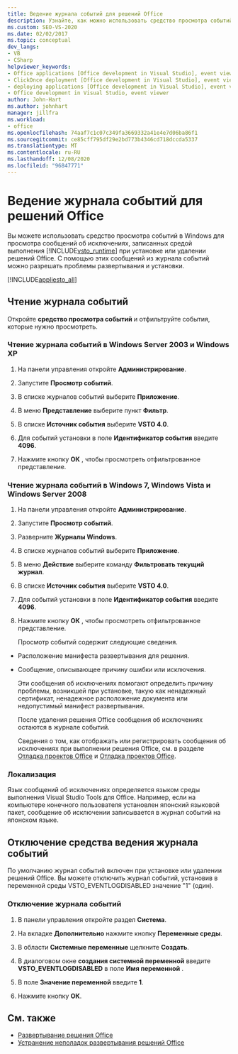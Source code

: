 ```yaml
---
title: Ведение журнала событий для решений Office
description: Узнайте, как можно использовать средство просмотра событий в Windows для просмотра сообщений об исключениях, захваченных Инструменты Visual Studio для среды выполнения Office.
ms.custom: SEO-VS-2020
ms.date: 02/02/2017
ms.topic: conceptual
dev_langs:
- VB
- CSharp
helpviewer_keywords:
- Office applications [Office development in Visual Studio], event viewer
- ClickOnce deployment [Office development in Visual Studio], event viewer
- deploying applications [Office development in Visual Studio], event viewer
- Office development in Visual Studio, event viewer
author: John-Hart
ms.author: johnhart
manager: jillfra
ms.workload:
- office
ms.openlocfilehash: 74aaf7c1c07c349fa3669332a41e4e7d06ba86f1
ms.sourcegitcommit: ce85cff795df29e2bd773b4346cd718dccda5337
ms.translationtype: MT
ms.contentlocale: ru-RU
ms.lasthandoff: 12/08/2020
ms.locfileid: "96847771"
---
```

# <a name="event-logging-for-office-solutions"></a>Ведение журнала событий для решений Office
  Вы можете использовать средство просмотра событий в Windows для просмотра сообщений об исключениях, записанных средой выполнения [!INCLUDE[vsto_runtime](../vsto/includes/vsto-runtime-md.md)] при установке или удалении решений Office. С помощью этих сообщений из журнала событий можно разрешать проблемы развертывания и установки.

 [!INCLUDE[appliesto_all](../vsto/includes/appliesto-all-md.md)]

## <a name="read-the-event-log"></a>Чтение журнала событий
 Откройте **средство просмотра событий** и отфильтруйте события, которые нужно просмотреть.

### <a name="to-read-the-event-log-in-windows-server-2003-and-windows-xp"></a>Чтение журнала событий в Windows Server 2003 и Windows XP

1. На панели управления откройте **Администрирование**.

2. Запустите **Просмотр событий**.

3. В списке журналов событий выберите **Приложение**.

4. В меню **Представление** выберите пункт **Фильтр**.

5. В списке **Источник события** выберите **VSTO 4.0**.

6. Для событий установки в поле **Идентификатор события** введите **4096**.

7. Нажмите кнопку **ОК** , чтобы просмотреть отфильтрованное представление.

### <a name="to-read-the-event-log-in-windows-7-windows-vista-and-windows-server-2008"></a>Чтение журнала событий в Windows 7, Windows Vista и Windows Server 2008

1. На панели управления откройте **Администрирование**.

2. Запустите **Просмотр событий**.

3. Разверните **Журналы Windows**.

4. В списке журналов событий выберите **Приложение**.

5. В меню **Действие** выберите команду **Фильтровать текущий журнал**.

6. В списке **Источник события** выберите **VSTO 4.0**.

7. Для событий установки в поле **Идентификатор события** введите **4096**.

8. Нажмите кнопку **ОК** , чтобы просмотреть отфильтрованное представление.

   Просмотр событий содержит следующие сведения.

- Расположение манифеста развертывания для решения.

- Сообщение, описывающее причину ошибки или исключения.

  Эти сообщения об исключениях помогают определить причину проблемы, возникшей при установке, такую как ненадежный сертификат, ненадежное расположение документа или недопустимый манифест развертывания.

  После удаления решения Office сообщения об исключениях остаются в журнале событий.

  Сведения о том, как отображать или регистрировать сообщения об исключениях при выполнении решения Office, см. в разделе [Отладка проектов Office](../vsto/debugging-office-projects.md) и [Отладка проектов Office](../vsto/debugging-office-projects.md).

### <a name="localization"></a>Локализация
 Язык сообщений об исключениях определяется языком среды выполнения Visual Studio Tools для Office. Например, если на компьютере конечного пользователя установлен японский языковой пакет, сообщение об исключении записывается в журнал событий на японском языке.

## <a name="disable-the-event-logger"></a>Отключение средства ведения журнала событий
 По умолчанию журнал событий включен при установке или удалении решений Office. Вы можете отключить журнал событий, установив в переменной среды VSTO_EVENTLOGDISABLED значение "1" (один).

### <a name="to-disable-the-event-log"></a>Отключение журнала событий

1. В панели управления откройте раздел **Система**.

2. На вкладке **Дополнительно** нажмите кнопку **Переменные среды**.

3. В области **Системные переменные** щелкните **Создать**.

4. В диалоговом окне **создания системной переменной** введите **VSTO_EVENTLOGDISABLED** в поле **Имя переменной** .

5. В поле **Значение переменной** введите **1**.

6. Нажмите кнопку **ОК**.

## <a name="see-also"></a>См. также
- [Развертывание решения Office](../vsto/deploying-an-office-solution.md)
- [Устранение неполадок развертывания решений Office](../vsto/troubleshooting-office-solution-deployment.md)
